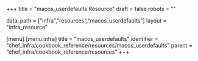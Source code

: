 +++
title = "macos_userdefaults Resource"
draft = false
robots = ""

data_path = ["infra","resources","macos_userdefaults"]
layout = "infra_resource"


[menu]
  [menu.infra]
    title = "macos_userdefaults"
    identifier = "chef_infra/cookbook_reference/resources/macos_userdefaults"
    parent = "chef_infra/cookbook_reference/resources"
+++

<!-- The contents of this page are automatically generated from the macos_userdefaults.yaml file in the data directory. -->
<!-- To suggest a change, edit the https://github.com/chef/chef/blob/master/lib/chef/resource/macos_userdefaults.rb file
      and submit a pull request to the https://github.com/chef/chef repository. -->
